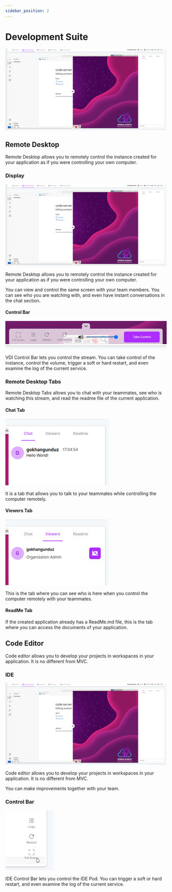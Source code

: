 ```yaml
---
sidebar_position: 2
---
```


# Development Suite

![Remote Desktop allows you to remotely control the instance created for your application as if you were controlling your own computer.](./img/dev-suite.png)

## Remote Desktop

Remote Desktop allows you to remotely control the instance created for your application as if you were controlling your own computer.

### Display

![Remote Desktop allows you to remotely control the instance created for your application as if you were controlling your own computer.](./img/dev-suite.png)

Remote Desktop allows you to remotely control the instance created for your application as if you were controlling your own computer.

You can view and control the same screen with your team members. You can see who you are watching with, and even have instant conversations in the chat section.

#### Control Bar

![Remote Desktop allows you to remotely control the instance created for your application as if you were controlling your own computer.](./img/vdi-control.png)

VDI Control Bar lets you control the stream. You can take control of the instance, control the volume, trigger a soft or hard restart, and even examine the log of the current service.

### Remote Desktop Tabs

Remote Desktop Tabs allows you to chat with your teammates, see who is watching this stream, and read the readme file of the current application.

#### Chat Tab

![It is a tab that allows you to talk to your teammates while controlling the computer remotely.](./img/vdi-chat.png)

It is a tab that allows you to talk to your teammates while controlling the computer remotely.

#### Viewers Tab

![This is the tab where you can see who is here when you control the computer remotely with your teammates.](./img/vdi-viewers.png)

This is the tab where you can see who is here when you control the computer remotely with your teammates.

#### ReadMe Tab

If the created application already has a ReadMe.md file, this is the tab where you can access the documents of your application.

## Code Editor

Code editor allows you to develop your projects in workspaces in your application. It is no different from MVC.

### IDE

![Code editor allows you to develop your projects in workspaces in your application. It is no different from MVC.](./img/dev-suite.png)

Code editor allows you to develop your projects in workspaces in your application. It is no different from MVC.

You can make improvements together with your team.

### Control Bar

![Control Bar](./img/code-editor-bar.png)

IDE Control Bar lets you control the IDE Pod. You can trigger a soft or hard restart, and even examine the log of the current service.
